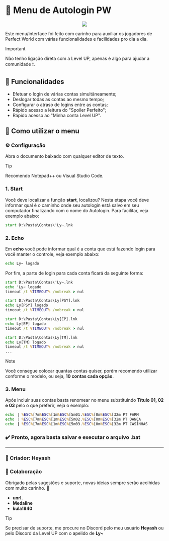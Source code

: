  
# 🪷 Menu de Autologin PW

<p align="center">
 <img src="https://github-production-user-asset-6210df.s3.amazonaws.com/84398721/399581780-205292fd-b1b9-4798-9510-2e476d2bc56b.png?X-Amz-Algorithm=AWS4-HMAC-SHA256&X-Amz-Credential=AKIAVCODYLSA53PQK4ZA%2F20250101%2Fus-east-1%2Fs3%2Faws4_request&X-Amz-Date=20250101T194928Z&X-Amz-Expires=300&X-Amz-Signature=d6a895bfab481e9f16d77a8366687ca761eda1ef653fa99ac9b257c0c89fbf32&X-Amz-SignedHeaders=host" />
</p>

Este menu/interface foi feito com carinho para auxiliar os jogadores de Perfect World com várias funcionalidades e facilidades pro dia a dia.
> [!IMPORTANT]
> Não tenho ligação direta com a Level UP, apenas é algo para ajudar a comunidade ❗.

## 🪪 Funcionalidades
- Efetuar o login de várias contas simultâneamente;
- Deslogar todas as contas ao mesmo tempo;
- Configurar o atraso de logins entre as contas;
- Rápido acesso a leitura do "Spoiler Perfeito";
- Rápido acesso ao "Minha conta Level UP".

## 🤔 Como utilizar o menu

### ⚙️ Configuração

Abra o documento baixado com qualquer editor de texto.
> [!TIP]
> Recomendo Notepad++ ou Visual Studio Code.

### 1. Start
Você deve localizar a função **start**, localizou? Nesta etapa você deve informar qual é o caminho onde seu autologin está salvo em seu computador finalizando com o nome do Autologin. Para facilitar, veja exemplo abaixo:

```bat
start D:\Pasta\Contas\'Ly~.lnk   
```

### 2. Echo
Em **echo** você pode informar qual é a conta que está fazendo login para você manter o controle, veja exemplo abaixo:

```bat
echo Ly~ logado
```

Por fim, a parte de login para cada conta ficará da seguinte forma:
```bat
start D:\Pasta\Contas\'Ly~.lnk
echo 'Ly~ logado
timeout /t %TIMEOUT% /nobreak > nul 

start D:\Pasta\Contas\Ly[PSY].lnk
echo Ly[PSY] logado
timeout /t %TIMEOUT% /nobreak > nul 

start D:\Pasta\Contas\Ly[EP].lnk
echo Ly[EP] logado
timeout /t %TIMEOUT% /nobreak > nul 

start D:\Pasta\Contas\Ly[TM].lnk
echo Ly[TM] logado
timeout /t %TIMEOUT% /nobreak > nul 
...
```

> [!NOTE]
> Você consegue colocar quantas contas quiser, porém recomendo utilizar conforme o modelo, ou seja, **10 contas cada opção**.

### 3. Menu
Após incluir suas contas basta renomear no menu substituindo **Título 01, 02 e 03** pelo o que preferir, veja o exemplo:
```bat
echo ⢸ %ESC%[7m%ESC%[1m%ESC%[5m01.%ESC%[0m%ESC%[32m PT FARM                        ⢸
echo ⢸ %ESC%[7m%ESC%[1m%ESC%[5m02.%ESC%[0m%ESC%[32m PT DANÇA                       ⢸
echo ⢸ %ESC%[7m%ESC%[1m%ESC%[5m03.%ESC%[0m%ESC%[32m PT CASINHAS                    ⢸
```

### ✔️ Pronto, agora basta salvar e executar o arquivo .bat

------

### 👤 Criador: **Heyash**
### 🤝 Colaboração
Obrigado pelas sugestões e suporte, novas ideias sempre serão acolhidas com muito carinho. 💙

- **unrl.**
- **Medaline**
- **kula1840**

> [!TIP]
> Se precisar de suporte, me procure no Discord pelo meu usuário **Heyash** ou pelo Discord da Level UP com o apelido de **Ly~**

